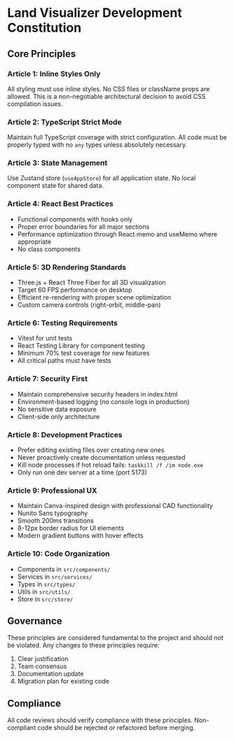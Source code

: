 # Land Visualizer Development Constitution

## Core Principles

### Article 1: Inline Styles Only
All styling must use inline styles. No CSS files or className props are allowed. This is a non-negotiable architectural decision to avoid CSS compilation issues.

### Article 2: TypeScript Strict Mode
Maintain full TypeScript coverage with strict configuration. All code must be properly typed with no `any` types unless absolutely necessary.

### Article 3: State Management
Use Zustand store (`useAppStore`) for all application state. No local component state for shared data.

### Article 4: React Best Practices
- Functional components with hooks only
- Proper error boundaries for all major sections
- Performance optimization through React.memo and useMemo where appropriate
- No class components

### Article 5: 3D Rendering Standards
- Three.js + React Three Fiber for all 3D visualization
- Target 60 FPS performance on desktop
- Efficient re-rendering with proper scene optimization
- Custom camera controls (right-orbit, middle-pan)

### Article 6: Testing Requirements
- Vitest for unit tests
- React Testing Library for component testing
- Minimum 70% test coverage for new features
- All critical paths must have tests

### Article 7: Security First
- Maintain comprehensive security headers in index.html
- Environment-based logging (no console logs in production)
- No sensitive data exposure
- Client-side only architecture

### Article 8: Development Practices
- Prefer editing existing files over creating new ones
- Never proactively create documentation unless requested
- Kill node processes if hot reload fails: `taskkill /f /im node.exe`
- Only run one dev server at a time (port 5173)

### Article 9: Professional UX
- Maintain Canva-inspired design with professional CAD functionality
- Nunito Sans typography
- Smooth 200ms transitions
- 8-12px border radius for UI elements
- Modern gradient buttons with hover effects

### Article 10: Code Organization
- Components in `src/components/`
- Services in `src/services/`
- Types in `src/types/`
- Utils in `src/utils/`
- Store in `src/store/`

## Governance

These principles are considered fundamental to the project and should not be violated. Any changes to these principles require:

1. Clear justification
2. Team consensus
3. Documentation update
4. Migration plan for existing code

## Compliance

All code reviews should verify compliance with these principles. Non-compliant code should be rejected or refactored before merging.